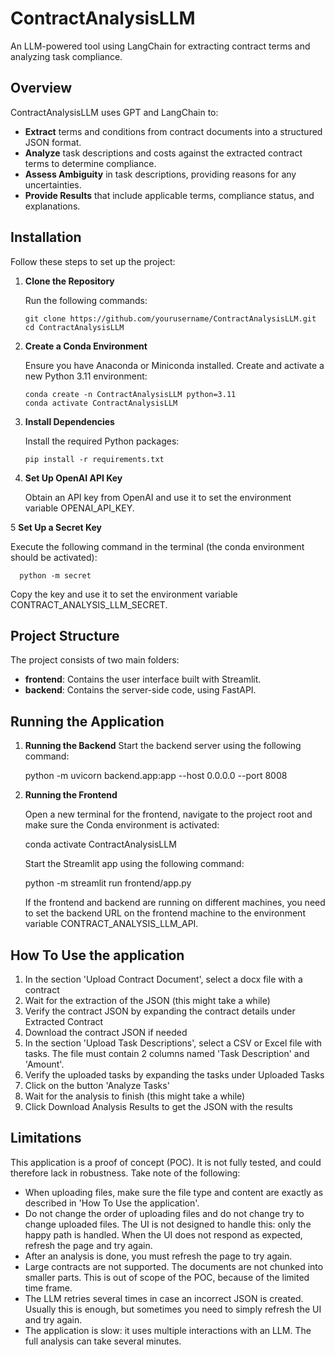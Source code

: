 # ContractAnalysisLLM
An LLM-powered tool using LangChain for extracting contract terms and analyzing task compliance.

## Overview

ContractAnalysisLLM uses GPT and LangChain to:

- **Extract** terms and conditions from contract documents into a structured JSON format.
- **Analyze** task descriptions and costs against the extracted contract terms to determine compliance.
- **Assess Ambiguity** in task descriptions, providing reasons for any uncertainties.
- **Provide Results** that include applicable terms, compliance status, and explanations.

## Installation

Follow these steps to set up the project:

1. **Clone the Repository**

   Run the following commands:

       git clone https://github.com/yourusername/ContractAnalysisLLM.git
       cd ContractAnalysisLLM

2. **Create a Conda Environment**

   Ensure you have Anaconda or Miniconda installed. Create and activate a new Python 3.11 environment:

       conda create -n ContractAnalysisLLM python=3.11
       conda activate ContractAnalysisLLM

3. **Install Dependencies**

   Install the required Python packages:

       pip install -r requirements.txt

4. **Set Up OpenAI API Key**

   Obtain an API key from OpenAI and use it to set the environment variable OPENAI_API_KEY.

5 **Set Up a Secret Key**
   
   Execute the following command in the terminal (the conda environment should be activated):

	  python -m secret

   Copy the key and use it to set the environment variable CONTRACT_ANALYSIS_LLM_SECRET.

## Project Structure

   The project consists of two main folders:
   - **frontend**: Contains the user interface built with Streamlit.
   - **backend**: Contains the server-side code, using FastAPI.


## Running the Application

1. **Running the Backend**
   Start the backend server using the following command:

      python -m uvicorn backend.app:app --host 0.0.0.0 --port 8008

2. **Running the Frontend**

   Open a new terminal for the frontend, navigate to the project root and make sure the Conda environment is activated:

      conda activate ContractAnalysisLLM
	
   Start the Streamlit app using the following command:

      python -m streamlit run frontend/app.py
   
   If the frontend and backend are running on different machines, you need to set the backend URL on the frontend machine to the environment variable CONTRACT_ANALYSIS_LLM_API.


## How To Use the application

1. In the section 'Upload Contract Document', select a docx file with a contract
2. Wait for the extraction of the JSON (this might take a while)
3. Verify the contract JSON by expanding the contract details under Extracted Contract
4. Download the contract JSON if needed
5. In the section 'Upload Task Descriptions', select a CSV or Excel file with tasks. The file must contain 2 columns named 'Task Description' and 'Amount'.
6. Verify the uploaded tasks by expanding the tasks under Uploaded Tasks
7. Click on the button 'Analyze Tasks'
8. Wait for the analysis to finish (this might take a while)
9. Click Download Analysis Results to get the JSON with the results

## Limitations
This application is a proof of concept (POC). It is not fully tested, and could therefore lack in robustness. 
Take note of the following:
- When uploading files, make sure the file type and content are exactly as described in 'How To Use the application'.
- Do not change the order of uploading files and do not change try to change uploaded files. 
The UI is not designed to handle this: only the happy path is handled. When the UI does not respond as expected, refresh the page and try again.
- After an analysis is done, you must refresh the page to try again.
- Large contracts are not supported. The documents are not chunked into smaller parts. This is out of scope of the POC, because of the limited time frame.
- The LLM retries several times in case an incorrect JSON is created. Usually this is enough, but sometimes you need to simply refresh the UI and try again.
- The application is slow: it uses multiple interactions with an LLM. The full analysis can take several minutes.